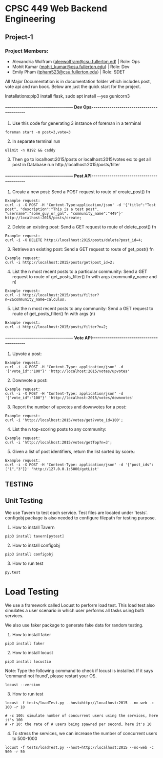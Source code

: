
# CPSC 449 Web Backend Engineering
## Project-1
### Project Members:
* Alexandria Wolfram (aleewolfram@csu.fullerton.ed) | Role: Ops
* Mohit Kumar (mohit_kumar@csu.fullerton.edu) | Role: Dev
* Emily Pham (tpham523@csu.fullerton.edu) | Role: SDET

All Major Documentation is in documentation folder which includes post, vote api and run book.
Below are just the quick start for the project.

Installations:pip3 install flask, sudo apt install --yes gunicorn3


#### ---------------------------------- Dev Ops-------------------------------------------
1) Use this code for generating 3 instance of foreman in a terminal
```
foreman start -m post=3,vote=3
```

2) In separate terminal run
```
ulimit -n 8192 && caddy
```

3) Then go to localhost:2015/posts or localhost:2015/votes
ex: to get all post in Database run
http://localhost:2015/posts/filter

#### ---------------------------------- Post API-------------------------------------------
1. Create a new post: Send a POST request to route of create_post() fn
>
```
Example request:
curl -i -X POST -H 'Content-Type:application/json' -d '{"title":"Test post", "description":"This is a test post", "username":"some_guy_or_gal", "community_name":"449"}' http://localhost:2015/posts/create;
```

2. Delete an existing post: Send a GET request to route of delete_post() fn
```
Example request:
curl -i -X DELETE http://localhost:2015/posts/delete?post_id=4;
```

3. Retrieve an existing post: Send a GET request to route of get_post() fn
```
Example request:
curl -i http://localhost:2015/posts/get?post_id=2;
```

4. List the n most recent posts to a particular community: Send a GET request to route of get_posts_filter() fn with args (community_name and n)
```
Example request:
curl -i http://localhost:2015/posts/filter?n=2&community_name=calculus;
```

5. List the n most recent posts to any community: Send a GET request to route of get_posts_filter() fn with args (n)
```
Example request:
curl -i http://localhost:2015/posts/filter?n=2;
```

#### ---------------------------------- Vote API-------------------------------------------



1) Upvote a post:
```
Example request:
curl -i -X POST -H "Content-Type: application/json" -d '{"vote_id":"100"}' 'http://localhost:2015/votes/upvotes'
```

2) Downvote a post:
```
Example request:
curl -i -X POST -H "Content-Type: application/json" -d '{"vote_id":"100"}' 'http://localhost:2015/votes/downvotes'
```

3) Report the number of upvotes and downvotes for a post:
```
Example request:
curl -i 'http://localhost:2015/votes/get?vote_id=100';
```

4) List the n top-scoring posts to any community:
```
Example request:
curl -i 'http://localhost:2015/votes/getTop?n=3';
```

5) Given a list of post identifiers, return the list sorted by score.:
```
Example request:
curl -i -X POST -H "Content-Type: application/json" -d '{"post_ids":["1","3"]}' 'http://127.0.0.1:5000/getList'
```

## TESTING

##  Unit Testing 

We use Tavern to test each service. Test files are located under 'tests'.
configobj package is also needed to configure filepath for testing purpose.


1) How to install Tavern
```
pip3 install tavern[pytest]
```

2) How to install configobj
```
pip3 install configobj
```

3) How to run test

```
py.test 

```
 
#  Load Testing 

We use a framework called Locust to perform load test. This load test also simulates a user scenario in which user performs all tasks using both services.

We also use faker package to generate fake data for random testing.

1) How to install faker
```
pip3 install faker
```

2) How to install locust
```
pip3 install locustio
```
Note:
Type the following command to check if locust is installed. If it says 'command not found', please 
restart your OS.
```
locust --version
```

3) How to run test
```
locust -f tests/loadTest.py --host=http://localhost:2015 --no-web -c 100 -r 10

# -c 100: simulate number of concurrent users using the services, here it's 100
# -r 10: the rate of # users being spawned per second, here it's 10
```

4) To stress the services, we can increase the number of concurrent users to 500-1000
```
locust -f tests/loadTest.py --host=http://localhost:2015 --no-web -c 500 -r 50

```

